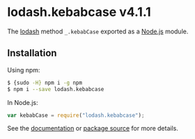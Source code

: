 # lodash.kebabcase v4.1.1

The [lodash](https://lodash.com/) method `_.kebabCase` exported as a [Node.js](https://nodejs.org/) module.

## Installation

Using npm:

```bash
$ {sudo -H} npm i -g npm
$ npm i --save lodash.kebabcase
```

In Node.js:

```js
var kebabCase = require("lodash.kebabcase");
```

See the [documentation](https://lodash.com/docs#kebabCase) or [package source](https://github.com/lodash/lodash/blob/4.1.1-npm-packages/lodash.kebabcase) for more details.
